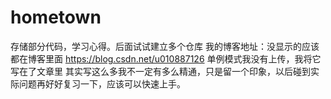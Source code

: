 # hometown
存储部分代码，学习心得。后面试试建立多个仓库
我的博客地址：没显示的应该都在博客里面
https://blog.csdn.net/u010887126
单例模式我没有上传，我将它写在了文章里
其实写这么多我不一定有多么精通，只是留一个印象，以后碰到实际问题再好好复习一下，应该可以快速上手。
